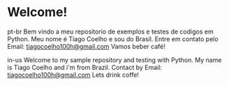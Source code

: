 # Welcome!

pt-br
Bem vindo a meu repositorio de exemplos e testes de codigos em Python.
Meu nome é Tiago Coelho e sou do Brasil.
Entre em contato pelo Email: tiagocoelho100h@gmail.com
Vamos beber café!

in-us
Welcome to my sample repository and testing with Python.
My name is Tiago Coelho and i'm from Brazil.
Contact by Email: tiagocoelho100h@gmail.com
Lets drink coffe!